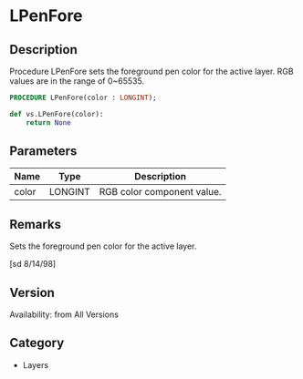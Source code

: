 # LPenFore

## Description
Procedure LPenFore sets the foreground pen color for the active layer. RGB values are in the range of 0~65535.

```pascal
PROCEDURE LPenFore(color : LONGINT);
```

```python
def vs.LPenFore(color):
    return None
```

## Parameters
|Name|Type|Description|
|---|---|---|
|color|LONGINT|RGB color component value.|

## Remarks
Sets the foreground pen color for the active layer.

[sd 8/14/98]

## Version
Availability: from All Versions

## Category
* Layers


